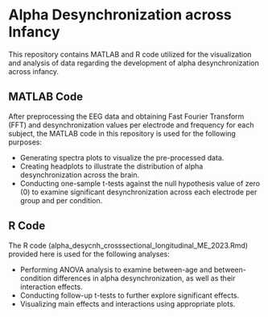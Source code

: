 # Alpha Desynchronization across Infancy
This repository contains MATLAB and R code utilized for the visualization and analysis of data regarding the development of alpha desynchronization across infancy.

## MATLAB Code
After preprocessing the EEG data and obtaining Fast Fourier Transform (FFT) and desynchronization values per electrode and frequency for each subject, the MATLAB code in this repository is used for the following purposes:

- Generating spectra plots to visualize the pre-processed data.
- Creating headplots to illustrate the distribution of alpha desynchronization across the brain.
- Conducting one-sample t-tests against the null hypothesis value of zero (0) to examine significant desynchronization across each electrode per group and per condition.


## R Code
The R code (alpha_desycnh_crosssectional_longitudinal_ME_2023.Rmd) provided here is used for the following analyses:

- Performing ANOVA analysis to examine between-age and between-condition differences in alpha desynchronization, as well as their interaction effects.
- Conducting follow-up t-tests to further explore significant effects.
- Visualizing main effects and interactions using appropriate plots.
